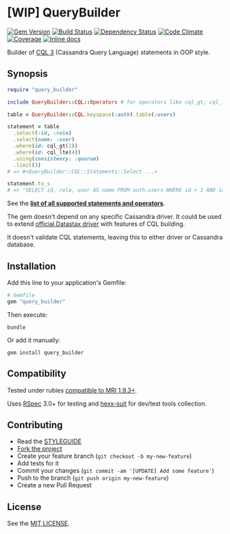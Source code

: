 [WIP] QueryBuilder
==================

[![Gem Version](https://img.shields.io/gem/v/query_builder.svg?style=flat)][gem]
[![Build Status](https://img.shields.io/travis/nepalez/query_builder/master.svg?style=flat)][travis]
[![Dependency Status](https://img.shields.io/gemnasium/nepalez/query_builder.svg?style=flat)][gemnasium]
[![Code Climate](https://img.shields.io/codeclimate/github/nepalez/query_builder.svg?style=flat)][codeclimate]
[![Coverage](https://img.shields.io/coveralls/nepalez/query_builder.svg?style=flat)][coveralls]
[![Inline docs](http://inch-ci.org/github/nepalez/query_builder.svg)][inch]

[codeclimate]: https://codeclimate.com/github/nepalez/query_builder
[coveralls]: https://coveralls.io/r/nepalez/query_builder
[gem]: https://rubygems.org/gems/query_builder
[gemnasium]: https://gemnasium.com/nepalez/query_builder
[travis]: https://travis-ci.org/nepalez/query_builder
[inch]: https://inch-ci.org/github/nepalez/query_builder

Builder of [CQL 3](https://cassandra.apache.org/doc/cql3/CQL.html#CassandraQueryLanguageCQLv3.2.0) (Cassandra Query Language) statements in OOP style.

Synopsis
--------

```ruby
require "query_builder"

include QueryBuilder::CQL::Operators # for operators like cql_gt, cql_lte below.

table = QueryBuilder::CQL.keyspace(:auth).table(:users)

statement = table
  .select(:id, :role)
  .select(name: :user)
  .where(id: cql_gt(1))
  .where(id: cql_lte(4))
  .using(consistency: :quorum)
  .limit(3)
# => #<QueryBuilder::CQL::Statements::Select ...>

statement.to_s
# => "SELECT id, role, user AS name FROM auth.users WHERE id > 1 AND id <= 4 USING consistency = 'quorum' LIMIT 3;"
```

See the **[list of all supported statements and operators](https://github.com/nepalez/query_builder/wiki)**.

The gem doesn't depend on any specific Cassandra driver. It could be used to extend [official Datastax driver](https://github.com/datastax/ruby-driver) with features of CQL building.

It doesn't validate CQL statements, leaving this to either driver or Cassandra database.

Installation
------------

Add this line to your application's Gemfile:

```ruby
# Gemfile
gem "query_builder"
```

Then execute:

```
bundle
```

Or add it manually:

```
gem install query_builder
```

Compatibility
-------------

Tested under rubies [compatible to MRI 1.9.3+](.travis.yml).

Uses [RSpec] 3.0+ for testing and [hexx-suit] for dev/test tools collection.

[RSpec]: http://rspec.org
[hexx-suit]: https://github.com/nepalez/hexx-suit

Contributing
------------

* Read the [STYLEGUIDE](config/metrics/STYLEGUIDE)
* [Fork the project](https://github.com/nepalez/query_builder)
* Create your feature branch (`git checkout -b my-new-feature`)
* Add tests for it
* Commit your changes (`git commit -am '[UPDATE] Add some feature'`)
* Push to the branch (`git push origin my-new-feature`)
* Create a new Pull Request

License
-------

See the [MIT LICENSE](LICENSE).
